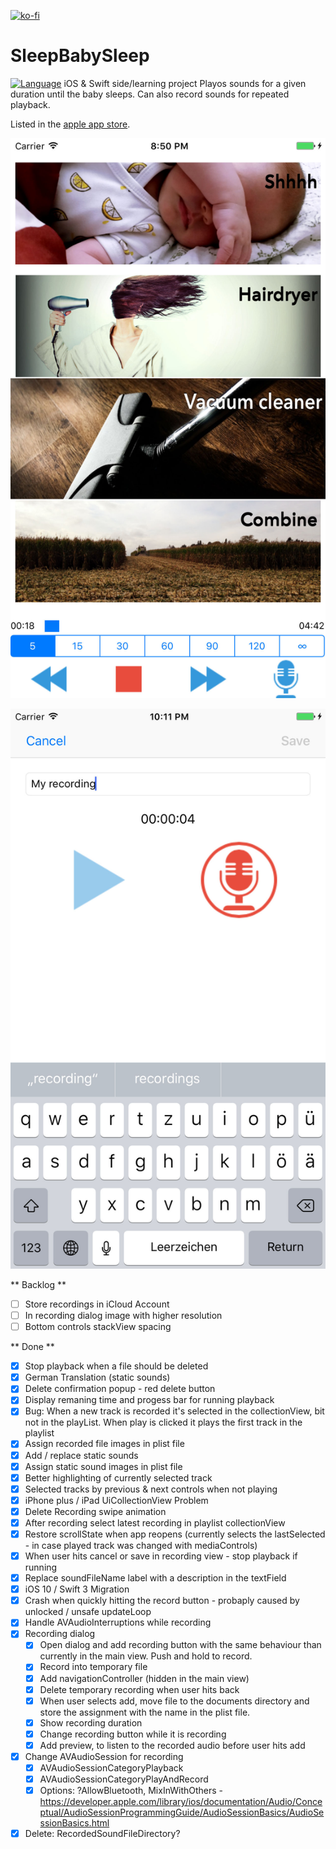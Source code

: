 [![ko-fi](https://www.ko-fi.com/img/donate_sm.png)](https://ko-fi.com/L3L1NX60)
# SleepBabySleep
[![Language](https://img.shields.io/badge/swift-4.2.0-orange.svg)](https://swift.org/)
iOS & Swift side/learning project
Playos sounds for a given duration until the baby sleeps. Can also record sounds for repeated playback.

Listed in the [apple app store](https://itunes.apple.com/us/app/baby-shhh...-play-record-sleep/id1155116600?ls=1&mt=8).

![Screenshot main view](screenshot_main.jpg)

![Screenshot recording view](Screenshot_recording.jpg)

** Backlog **
- [ ] Store recordings in iCloud Account 
- [ ] In recording dialog image with higher resolution
- [ ] Bottom controls stackView spacing

** Done **
- [X] Stop playback when a file should be deleted
- [X] German Translation (static sounds)
- [X] Delete confirmation popup - red delete button
- [X] Display remaning time and progess bar for running playback
- [X] Bug: When a new track is recorded it's selected in the collectionView, bit not in the playList. When play is clicked it plays the first track in the playlist
- [X] Assign recorded file images in plist file
- [X] Add / replace static sounds
- [X] Assign static sound images in plist file
- [X] Better highlighting of currently selected track
- [X] Selected tracks by previous & next controls when not playing 
- [X] iPhone plus / iPad UiCollectionView Problem 
- [X] Delete Recording swipe animation 
- [X] After recording select latest recording in playlist collectionView
- [X] Restore scrollState when app reopens (currently selects the lastSelected - in case played track was changed with mediaControls)
- [X] When user hits cancel or save in recording view - stop playback if running
- [X] Replace soundFileName label with a description in the textField
- [X] iOS 10 / Swift 3 Migration
- [X] Crash when quickly hitting the record button - probaply caused by unlocked / unsafe updateLoop
- [X] Handle AVAudioInterruptions while recording
- [X] Recording dialog
	- [X] Open dialog and add recording button with the same behaviour than currently in the main view. Push and hold to record. 
	- [X] Record into temporary file 
	- [X] Add navigationController (hidden in the main view) 
	- [X] Delete temporary recording when user hits back 
	- [X] When user selects add, move file to the documents directory and store the assignment with the name in the plist file. 
	- [X] Show recording duration 
	- [X] Change recording button while it is recording 
	- [X] Add preview, to listen to the recorded audio before user hits add 
- [X] Change AVAudioSession for recording
	- [X] AVAudioSessionCategoryPlayback 
	 -[X] AVAudioSessionCategoryPlayAndRecord 
	- [X] Options: ?AllowBluetooth, MixInWithOthers - https://developer.apple.com/library/ios/documentation/Audio/Conceptual/AudioSessionProgrammingGuide/AudioSessionBasics/AudioSessionBasics.html
- [X] Delete: RecordedSoundFileDirectory? 
